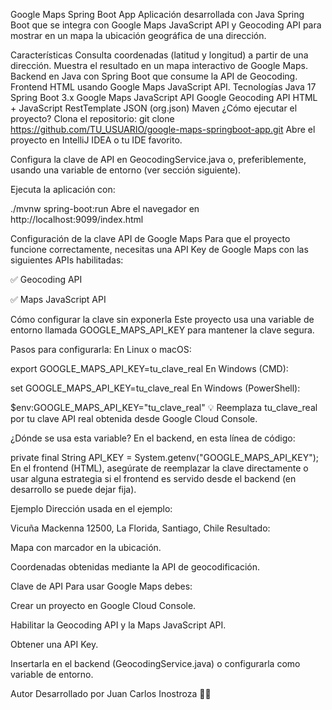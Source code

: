 Google Maps Spring Boot App
Aplicación desarrollada con Java Spring Boot que se integra con Google Maps JavaScript API y Geocoding API para mostrar en un mapa la ubicación geográfica de una dirección.

Características
Consulta coordenadas (latitud y longitud) a partir de una dirección.
Muestra el resultado en un mapa interactivo de Google Maps.
Backend en Java con Spring Boot que consume la API de Geocoding.
Frontend HTML usando Google Maps JavaScript API.
Tecnologías
Java 17
Spring Boot 3.x
Google Maps JavaScript API
Google Geocoding API
HTML + JavaScript
RestTemplate
JSON (org.json)
Maven
¿Cómo ejecutar el proyecto?
Clona el repositorio:
git clone https://github.com/TU_USUARIO/google-maps-springboot-app.git Abre el proyecto en IntelliJ IDEA o tu IDE favorito.

Configura la clave de API en GeocodingService.java o, preferiblemente, usando una variable de entorno (ver sección siguiente).

Ejecuta la aplicación con:

./mvnw spring-boot:run Abre el navegador en http://localhost:9099/index.html

Configuración de la clave API de Google Maps Para que el proyecto funcione correctamente, necesitas una API Key de Google Maps con las siguientes APIs habilitadas:

✅ Geocoding API

✅ Maps JavaScript API

Cómo configurar la clave sin exponerla Este proyecto usa una variable de entorno llamada GOOGLE_MAPS_API_KEY para mantener la clave segura.

Pasos para configurarla: En Linux o macOS:

export GOOGLE_MAPS_API_KEY=tu_clave_real En Windows (CMD):

set GOOGLE_MAPS_API_KEY=tu_clave_real En Windows (PowerShell):

$env:GOOGLE_MAPS_API_KEY="tu_clave_real" 💡 Reemplaza tu_clave_real por tu clave API real obtenida desde Google Cloud Console.

¿Dónde se usa esta variable? En el backend, en esta línea de código:

private final String API_KEY = System.getenv("GOOGLE_MAPS_API_KEY"); En el frontend (HTML), asegúrate de reemplazar la clave directamente o usar alguna estrategia si el frontend es servido desde el backend (en desarrollo se puede dejar fija).

Ejemplo Dirección usada en el ejemplo:

Vicuña Mackenna 12500, La Florida, Santiago, Chile Resultado:

Mapa con marcador en la ubicación.

Coordenadas obtenidas mediante la API de geocodificación.

Clave de API Para usar Google Maps debes:

Crear un proyecto en Google Cloud Console.

Habilitar la Geocoding API y la Maps JavaScript API.

Obtener una API Key.

Insertarla en el backend (GeocodingService.java) o configurarla como variable de entorno.

Autor Desarrollado por Juan Carlos Inostroza 👨‍💻